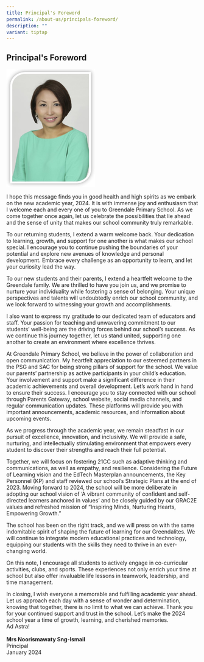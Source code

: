 ```yaml
---
title: Principal's Foreword
permalink: /about-us/principals-foreword/
description: ""
variant: tiptap
---
```

<h2><strong>Principal's Foreword</strong></h2><div class="isomer-image-wrapper"><img style="width:233px;height:310px;margin-right:15px;" height="auto" width="100%" src="/images/About%20Us/Principal.jpg"></div><p>I hope this message finds you in good health and high spirits as we embark on the new academic year, 2024. It is with immense joy and enthusiasm that I welcome each and every one of you to Greendale Primary School. As we come together once again, let us celebrate the possibilities that lie ahead and the sense of unity that makes our school community truly remarkable.</p><p>To our returning students, I extend a warm welcome back. Your dedication to learning, growth, and support for one another is what makes our school special. I encourage you to continue pushing the boundaries of your potential and explore new avenues of knowledge and personal development. Embrace every challenge as an opportunity to learn, and let your curiosity lead the way.</p><p>To our new students and their parents, I extend a heartfelt welcome to the Greendale family. We are thrilled to have you join us, and we promise to nurture your individuality while fostering a sense of belonging. Your unique perspectives and talents will undoubtedly enrich our school community, and we look forward to witnessing your growth and accomplishments.</p><p>I also want to express my gratitude to our dedicated team of educators and staff. Your passion for teaching and unwavering commitment to our students’ well-being are the driving forces behind our school’s success. As we continue this journey together, let us stand united, supporting one another to create an environment where excellence thrives.</p><p>At Greendale Primary School, we believe in the power of collaboration and open communication. My heartfelt appreciation to our esteemed partners in the PSG and SAC for being strong pillars of support for the school. We value our parents’ partnership as active participants in your child’s education. Your involvement and support make a significant difference in their academic achievements and overall development. Let’s work hand in hand to ensure their success. I encourage you to stay connected with our school through Parents Gateway, school website, social media channels, and regular communication updates. These platforms will provide you with important announcements, academic resources, and information about upcoming events.</p><p>As we progress through the academic year, we remain steadfast in our pursuit of excellence, innovation, and inclusivity. We will provide a safe, nurturing, and intellectually stimulating environment that empowers every student to discover their strengths and reach their full potential.</p><p>Together, we will focus on fostering 21CC such as adaptive thinking and communications, as well as empathy, and resilience. Considering the Future of Learning vision and the EdTech Masterplan announcements, the Key Personnel (KP) and staff reviewed our school’s Strategic Plans at the end of 2023. Moving forward to 2024, the school will be more deliberate in adopting our school vision of ‘A vibrant community of confident and self-directed learners anchored in values’ and be closely guided by our GRAC2E values and refreshed mission of “Inspiring Minds, Nurturing Hearts, Empowering Growth.”</p><p>The school has been on the right track, and we will press on with the same indomitable spirit of shaping the future of learning for our Greendalites. We will continue to integrate modern educational practices and technology, equipping our students with the skills they need to thrive in an ever-changing world.</p><p>On this note, I encourage all students to actively engage in co-curricular activities, clubs, and sports. These experiences not only enrich your time at school but also offer invaluable life lessons in teamwork, leadership, and time management.</p><p>In closing, I wish everyone a memorable and fulfilling academic year ahead. Let us approach each day with a sense of wonder and determination, knowing that together, there is no limit to what we can achieve. Thank you for your continued support and trust in the school. Let’s make the 2024 school year a time of growth, learning, and cherished memories.<br>Ad Astra!<br><br><strong>Mrs Noorismawaty Sng-Ismail</strong><br>Principal<br>January 2024</p>